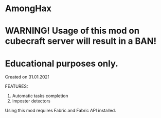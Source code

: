 # AmongHax

# WARNING! Usage of this mod on cubecraft server will result in a BAN!
# Educational purposes only.

Created on 31.01.2021

FEATURES:
1) Automatic tasks completion
2) Imposter detectors

Using this mod requires Fabric and Fabric API installed.
